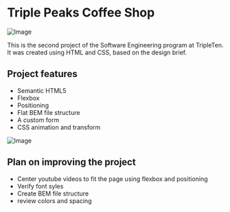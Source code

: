 # Triple Peaks Coffee Shop

![Image](https://github.com/user-attachments/assets/e0faeca6-03c0-4547-ae19-0ab7fec9a455)

This is the second project of the Software Engineering program at TripleTen. It was created using HTML and CSS, based on the design brief.

## Project features

- Semantic HTML5
- Flexbox
- Positioning
- Flat BEM file structure
- A custom form
- CSS animation and transform

![Image](https://github.com/user-attachments/assets/62354872-3f1d-49bd-854e-d1f5d96058c8)

## Plan on improving the project

- Center youtube videos to fit the page using flexbox and positioning
- Verify font syles
- Create BEM file structure
- review colors and spacing

